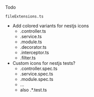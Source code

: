 Todo

`fileExtensions.ts`
- Add colored variants for nestjs icons
    - .controller.ts
    - .service.ts
    - .module.ts
    - .decorator.ts
    - .interceptor.ts
    - .filter.ts
- Custom icons for nestjs tests?
    - .controller.spec.ts
    - .service.spec.ts
    - .module.spec.ts
    - ...
    - also .*.test.ts